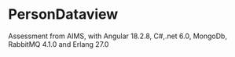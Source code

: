 # PersonDataview
Assessment from AIMS, with Angular 18.2.8, C#,.net 6.0, MongoDb, RabbitMQ 4.1.0 and Erlang 27.0
